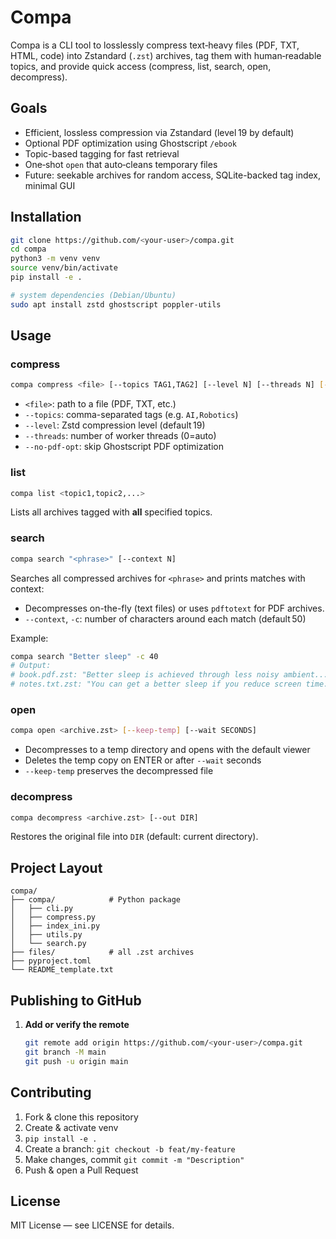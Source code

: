 # Compa

Compa is a CLI tool to losslessly compress text‑heavy files (PDF, TXT, HTML, code) into Zstandard (`.zst`) archives, tag them with human‑readable topics, and provide quick access (compress, list, search, open, decompress).

## Goals

- Efficient, lossless compression via Zstandard (level 19 by default)
- Optional PDF optimization using Ghostscript `/ebook`
- Topic-based tagging for fast retrieval
- One‑shot `open` that auto‑cleans temporary files
- Future: seekable archives for random access, SQLite-backed tag index, minimal GUI

## Installation

```bash
git clone https://github.com/<your‑user>/compa.git
cd compa
python3 -m venv venv
source venv/bin/activate
pip install -e .

# system dependencies (Debian/Ubuntu)
sudo apt install zstd ghostscript poppler-utils
```

## Usage

### compress
```bash
compa compress <file> [--topics TAG1,TAG2] [--level N] [--threads N] [--no-pdf-opt]
```
- `<file>`: path to a file (PDF, TXT, etc.)
- `--topics`: comma-separated tags (e.g. `AI,Robotics`)
- `--level`: Zstd compression level (default 19)
- `--threads`: number of worker threads (0=auto)
- `--no-pdf-opt`: skip Ghostscript PDF optimization

### list
```bash
compa list <topic1,topic2,...>
```
Lists all archives tagged with **all** specified topics.

### search
```bash
compa search "<phrase>" [--context N]
```
Searches all compressed archives for `<phrase>` and prints matches with context:
- Decompresses on-the-fly (text files) or uses `pdftotext` for PDF archives.
- `--context`, `-c`: number of characters around each match (default 50)

Example:
```bash
compa search "Better sleep" -c 40
# Output:
# book.pdf.zst: "Better sleep is achieved through less noisy ambient..."
# notes.txt.zst: "You can get a better sleep if you reduce screen time..."
```

### open
```bash
compa open <archive.zst> [--keep-temp] [--wait SECONDS]
```
- Decompresses to a temp directory and opens with the default viewer
- Deletes the temp copy on ENTER or after `--wait` seconds
- `--keep-temp` preserves the decompressed file

### decompress
```bash
compa decompress <archive.zst> [--out DIR]
```
Restores the original file into `DIR` (default: current directory).

## Project Layout

```
compa/
├── compa/            # Python package
│   ├── cli.py
│   ├── compress.py
│   ├── index_ini.py
│   ├── utils.py
│   └── search.py
├── files/            # all .zst archives
├── pyproject.toml
└── README_template.txt
```

## Publishing to GitHub

1. **Add or verify the remote**  
   ```bash
   git remote add origin https://github.com/<your‑user>/compa.git
   git branch -M main
   git push -u origin main
   ```

## Contributing

1. Fork & clone this repository  
2. Create & activate venv  
3. `pip install -e .`  
4. Create a branch: `git checkout -b feat/my-feature`  
5. Make changes, commit `git commit -m "Description"`  
6. Push & open a Pull Request  

## License

MIT License — see LICENSE for details.